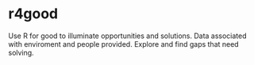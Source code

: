 # r4good
Use R for good to illuminate opportunities and solutions.
Data associated with enviroment and people provided.
Explore and find gaps that need solving.
